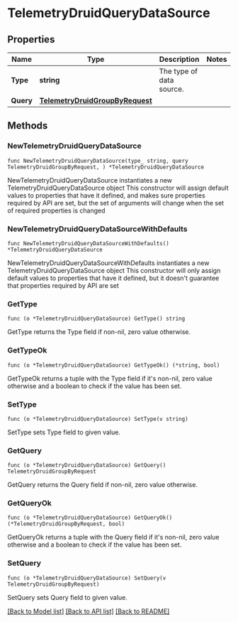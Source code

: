 # TelemetryDruidQueryDataSource

## Properties

Name | Type | Description | Notes
------------ | ------------- | ------------- | -------------
**Type** | **string** | The type of data source. | 
**Query** | [**TelemetryDruidGroupByRequest**](telemetry.DruidGroupByRequest.md) |  | 

## Methods

### NewTelemetryDruidQueryDataSource

`func NewTelemetryDruidQueryDataSource(type_ string, query TelemetryDruidGroupByRequest, ) *TelemetryDruidQueryDataSource`

NewTelemetryDruidQueryDataSource instantiates a new TelemetryDruidQueryDataSource object
This constructor will assign default values to properties that have it defined,
and makes sure properties required by API are set, but the set of arguments
will change when the set of required properties is changed

### NewTelemetryDruidQueryDataSourceWithDefaults

`func NewTelemetryDruidQueryDataSourceWithDefaults() *TelemetryDruidQueryDataSource`

NewTelemetryDruidQueryDataSourceWithDefaults instantiates a new TelemetryDruidQueryDataSource object
This constructor will only assign default values to properties that have it defined,
but it doesn't guarantee that properties required by API are set

### GetType

`func (o *TelemetryDruidQueryDataSource) GetType() string`

GetType returns the Type field if non-nil, zero value otherwise.

### GetTypeOk

`func (o *TelemetryDruidQueryDataSource) GetTypeOk() (*string, bool)`

GetTypeOk returns a tuple with the Type field if it's non-nil, zero value otherwise
and a boolean to check if the value has been set.

### SetType

`func (o *TelemetryDruidQueryDataSource) SetType(v string)`

SetType sets Type field to given value.


### GetQuery

`func (o *TelemetryDruidQueryDataSource) GetQuery() TelemetryDruidGroupByRequest`

GetQuery returns the Query field if non-nil, zero value otherwise.

### GetQueryOk

`func (o *TelemetryDruidQueryDataSource) GetQueryOk() (*TelemetryDruidGroupByRequest, bool)`

GetQueryOk returns a tuple with the Query field if it's non-nil, zero value otherwise
and a boolean to check if the value has been set.

### SetQuery

`func (o *TelemetryDruidQueryDataSource) SetQuery(v TelemetryDruidGroupByRequest)`

SetQuery sets Query field to given value.



[[Back to Model list]](../README.md#documentation-for-models) [[Back to API list]](../README.md#documentation-for-api-endpoints) [[Back to README]](../README.md)



